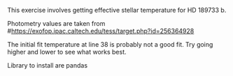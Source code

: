 This exercise involves getting effective stellar temperature for HD 189733 b.

Photometry values are taken from #https://exofop.ipac.caltech.edu/tess/target.php?id=256364928

The initial fit temperature at line 38 is probably not a good fit. Try going higher and lower to see what works best.


Library to install are pandas
